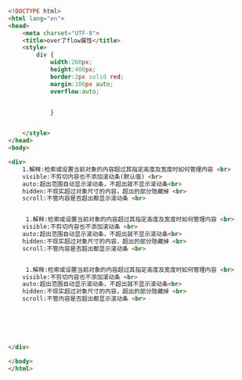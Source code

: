 
<BlogInfo title="68.overflow属性" author="白日梦想猿" pv=0 read_times=0 pre_cost_time=0分44秒 category="css学习" tag_list="['css学习']" create_time="2020.07.26 15:29:17" update_time="2020.07.26 15:35:22" />

```html
<!DOCTYPE html>
<html lang="en">
<head>
    <meta charset="UTF-8">
    <title>over了flow属性</title>
    <style>
        div {
            width:200px;
            height:400px;
            border:2px solid red;
            margin:100px auto;
            overflow:auto;


            }


    </style>
</head>
<body>

<div>
    1.解释:检索或设置当前对象的内容超过其指定高度及宽度时如何管理内容 <br>
    visible:不剪切内容也不添加滚动条(默认值) <br>
    auto:超出范围自动显示滚动条，不超出就不显示滚动条<br>
    hidden:不现实超过对象尺寸的内容，超出的部分隐藏掉 <br>
    scroll:不管内容是否超出都显示滚动条 <br>


     1.解释:检索或设置当前对象的内容超过其指定高度及宽度时如何管理内容 <br>
    visible:不剪切内容也不添加滚动条 <br>
    auto:超出范围自动显示滚动条，不超出就不显示滚动条<br>
    hidden:不现实超过对象尺寸的内容，超出的部分隐藏掉 <br>
    scroll:不管内容是否超出都显示滚动条 <br>


     1.解释:检索或设置当前对象的内容超过其指定高度及宽度时如何管理内容 <br>
    visible:不剪切内容也不添加滚动条 <br>
    auto:超出范围自动显示滚动条，不超出就不显示滚动条<br>
    hidden:不现实超过对象尺寸的内容，超出的部分隐藏掉 <br>
    scroll:不管内容是否超出都显示滚动条 <br>






</div>

</body>
</html>
```
